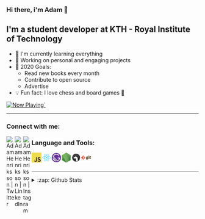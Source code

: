### Hi there, i'm Adam 👋

## I'm a student developer at KTH - Royal Institute of Technology

- 🌱 I'm currently learning everything
- 👷 Working on personal and engaging projects
- 🎯 2020 Goals: 
    * Read new books every month
    * Contribute to open source
    * Advertise
- 💡 Fun fact: I love chess and board games 🎲

<a href="https://now-playing-profile-khaki.vercel.app/now-playing?open">
    <img src="https://now-playing-profile-khaki.vercel.app/now-playing" width="256" height="64" alt="Now Playing">`
</a>

---

### Connect with me:

[<img align="left" alt="Adam Henriksson | Twitter" width="22px" src="https://cdn.jsdelivr.net/npm/simple-icons@v3/icons/twitter.svg" />][twitter]
[<img align="left" alt="Adam Henriksson | LinkedIn" width="22px" src="https://cdn.jsdelivr.net/npm/simple-icons@v3/icons/linkedin.svg" />][linkedin]
[<img align="left" alt="Adam Henriksson | Instagram" width="22px" src="https://cdn.jsdelivr.net/npm/simple-icons@v3/icons/instagram.svg" />][instagram]

### Language and Tools:

<img align="left" alt="JavaScript" width="26px" src="https://raw.githubusercontent.com/github/explore/master/topics/javascript/javascript.png" />
<img align="left" alt="React" width="26px" src="https://raw.githubusercontent.com/github/explore/master/topics/react/react.png" />
<img align="left" alt="Gatsby" width="26px" src="https://raw.githubusercontent.com/github/explore/master/topics/gatsby/gatsby.png" />
<img align="left" alt="Node.js" width="26px" src="https://raw.githubusercontent.com/github/explore/master/topics/nodejs/nodejs.png" />
<img align="left" alt="Deno" width="26px" src="https://raw.githubusercontent.com/github/explore/master/topics/deno/deno.png" />
<img align="left" alt="Git" width="26px" src="https://raw.githubusercontent.com/github/explore/master/topics/git/git.png" />

<br />
<br />

---
<details>
    <summary>:zap: Github Stats</summary>
    <img align=left alt="Adamih's Github stats" src="https://github-readme-stats.vercel.app/api?username=Adamih&show_icons=true" />
</details>

[twitter]: https://twitter.com/AdamHenriksson5/
[linkedin]: https://www.linkedin.com/in/adahen/
[instagram]: https://www.instagram.com/adamih/